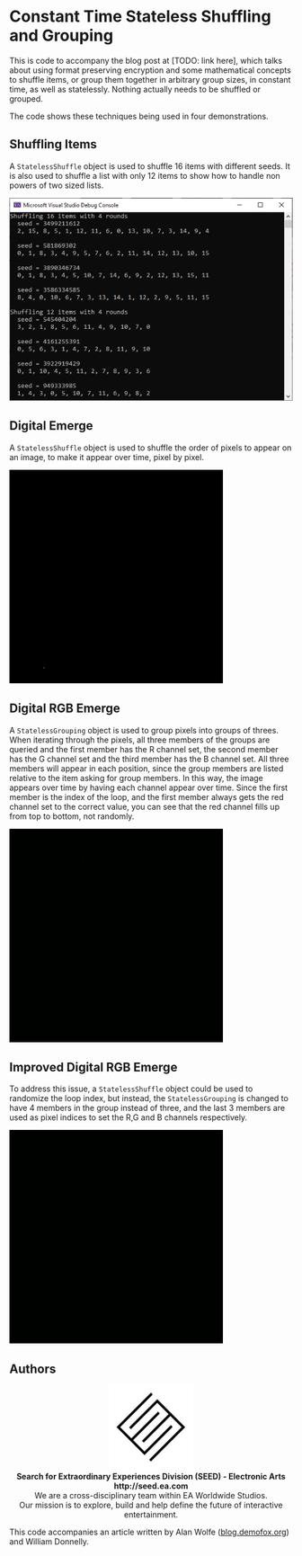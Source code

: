 # Constant Time Stateless Shuffling and Grouping

This is code to accompany the blog post at [TODO: link here], which talks about using format preserving encryption and some mathematical concepts to shuffle items, or group them together in arbitrary group sizes, in constant time, as well as statelessly. Nothing actually needs to be shuffled or grouped.

The code shows these techniques being used in four demonstrations.

## Shuffling Items

A `StatelessShuffle` object is used to shuffle 16 items with different seeds.  It is also used to shuffle a list with only 12 items to show how to handle non powers of two sized lists.

![The console output of the program, showing lists of numbers shuffled using different seeds.](out/Shuffle.png)

## Digital Emerge

A `StatelessShuffle` object is used to shuffle the order of pixels to appear on an image, to make it appear over time, pixel by pixel.

![An animation showing the SEED logo fade in over time, monochromatically](out/FadeIn.gif)

## Digital RGB Emerge

A `StatelessGrouping` object is used to group pixels into groups of threes.  When iterating through the pixels, all three members of the groups are queried and the first member has the R channel set, the second member has the G channel set and the third member has the B channel set.  All three members will appear in each position, since the group members are listed relative to the item asking for group members.  In this way, the image appears over time by having each channel appear over time.  Since the first member is the index of the loop, and the first member always gets the red channel set to the correct value, you can see that the red channel fills up from top to bottom, not randomly.

![An animation showing the SEED logo fade in over time, with the red channel filling top to bottom, and the green and blue channels filling randomly](out/FadeInRGB.gif)

## Improved Digital RGB Emerge

To address this issue, a `StatelessShuffle` object could be used to randomize the loop index, but instead, the `StatelessGrouping` is changed to have 4 members in the group instead of three, and the last 3 members are used as pixel indices to set the R,G and B channels respectively.

![An animation showing the SEED logo fade in over time, with the red, green and blue channels filling randomly](out/FadeInRGB2.gif)

## Authors

<p align="center"><a href="https://seed.ea.com"><img src="logo/SEED.jpg" width="150px"></a><br>
<b>Search for Extraordinary Experiences Division (SEED) - Electronic Arts <br> http://seed.ea.com</b><br>
We are a cross-disciplinary team within EA Worldwide Studios.<br>
Our mission is to explore, build and help define the future of interactive entertainment.</p>

This code accompanies an article written by Alan Wolfe (<a href="https://blog.demofox.org/">blog.demofox.org</a>) and William Donnelly.
